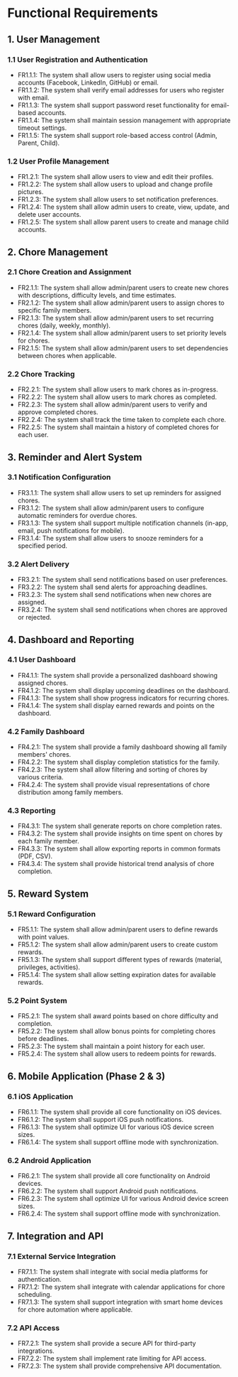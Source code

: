 # Functional Requirements

## 1. User Management

### 1.1 User Registration and Authentication
- FR1.1.1: The system shall allow users to register using social media accounts (Facebook, LinkedIn, GitHub) or email.
- FR1.1.2: The system shall verify email addresses for users who register with email.
- FR1.1.3: The system shall support password reset functionality for email-based accounts.
- FR1.1.4: The system shall maintain session management with appropriate timeout settings.
- FR1.1.5: The system shall support role-based access control (Admin, Parent, Child).

### 1.2 User Profile Management
- FR1.2.1: The system shall allow users to view and edit their profiles.
- FR1.2.2: The system shall allow users to upload and change profile pictures.
- FR1.2.3: The system shall allow users to set notification preferences.
- FR1.2.4: The system shall allow admin users to create, view, update, and delete user accounts.
- FR1.2.5: The system shall allow parent users to create and manage child accounts.

## 2. Chore Management

### 2.1 Chore Creation and Assignment
- FR2.1.1: The system shall allow admin/parent users to create new chores with descriptions, difficulty levels, and time estimates.
- FR2.1.2: The system shall allow admin/parent users to assign chores to specific family members.
- FR2.1.3: The system shall allow admin/parent users to set recurring chores (daily, weekly, monthly).
- FR2.1.4: The system shall allow admin/parent users to set priority levels for chores.
- FR2.1.5: The system shall allow admin/parent users to set dependencies between chores when applicable.

### 2.2 Chore Tracking
- FR2.2.1: The system shall allow users to mark chores as in-progress.
- FR2.2.2: The system shall allow users to mark chores as completed.
- FR2.2.3: The system shall allow admin/parent users to verify and approve completed chores.
- FR2.2.4: The system shall track the time taken to complete each chore.
- FR2.2.5: The system shall maintain a history of completed chores for each user.

## 3. Reminder and Alert System

### 3.1 Notification Configuration
- FR3.1.1: The system shall allow users to set up reminders for assigned chores.
- FR3.1.2: The system shall allow admin/parent users to configure automatic reminders for overdue chores.
- FR3.1.3: The system shall support multiple notification channels (in-app, email, push notifications for mobile).
- FR3.1.4: The system shall allow users to snooze reminders for a specified period.

### 3.2 Alert Delivery
- FR3.2.1: The system shall send notifications based on user preferences.
- FR3.2.2: The system shall send alerts for approaching deadlines.
- FR3.2.3: The system shall send notifications when new chores are assigned.
- FR3.2.4: The system shall send notifications when chores are approved or rejected.

## 4. Dashboard and Reporting

### 4.1 User Dashboard
- FR4.1.1: The system shall provide a personalized dashboard showing assigned chores.
- FR4.1.2: The system shall display upcoming deadlines on the dashboard.
- FR4.1.3: The system shall show progress indicators for recurring chores.
- FR4.1.4: The system shall display earned rewards and points on the dashboard.

### 4.2 Family Dashboard
- FR4.2.1: The system shall provide a family dashboard showing all family members' chores.
- FR4.2.2: The system shall display completion statistics for the family.
- FR4.2.3: The system shall allow filtering and sorting of chores by various criteria.
- FR4.2.4: The system shall provide visual representations of chore distribution among family members.

### 4.3 Reporting
- FR4.3.1: The system shall generate reports on chore completion rates.
- FR4.3.2: The system shall provide insights on time spent on chores by each family member.
- FR4.3.3: The system shall allow exporting reports in common formats (PDF, CSV).
- FR4.3.4: The system shall provide historical trend analysis of chore completion.

## 5. Reward System

### 5.1 Reward Configuration
- FR5.1.1: The system shall allow admin/parent users to define rewards with point values.
- FR5.1.2: The system shall allow admin/parent users to create custom rewards.
- FR5.1.3: The system shall support different types of rewards (material, privileges, activities).
- FR5.1.4: The system shall allow setting expiration dates for available rewards.

### 5.2 Point System
- FR5.2.1: The system shall award points based on chore difficulty and completion.
- FR5.2.2: The system shall allow bonus points for completing chores before deadlines.
- FR5.2.3: The system shall maintain a point history for each user.
- FR5.2.4: The system shall allow users to redeem points for rewards.

## 6. Mobile Application (Phase 2 & 3)

### 6.1 iOS Application
- FR6.1.1: The system shall provide all core functionality on iOS devices.
- FR6.1.2: The system shall support iOS push notifications.
- FR6.1.3: The system shall optimize UI for various iOS device screen sizes.
- FR6.1.4: The system shall support offline mode with synchronization.

### 6.2 Android Application
- FR6.2.1: The system shall provide all core functionality on Android devices.
- FR6.2.2: The system shall support Android push notifications.
- FR6.2.3: The system shall optimize UI for various Android device screen sizes.
- FR6.2.4: The system shall support offline mode with synchronization.

## 7. Integration and API

### 7.1 External Service Integration
- FR7.1.1: The system shall integrate with social media platforms for authentication.
- FR7.1.2: The system shall integrate with calendar applications for chore scheduling.
- FR7.1.3: The system shall support integration with smart home devices for chore automation where applicable.

### 7.2 API Access
- FR7.2.1: The system shall provide a secure API for third-party integrations.
- FR7.2.2: The system shall implement rate limiting for API access.
- FR7.2.3: The system shall provide comprehensive API documentation.